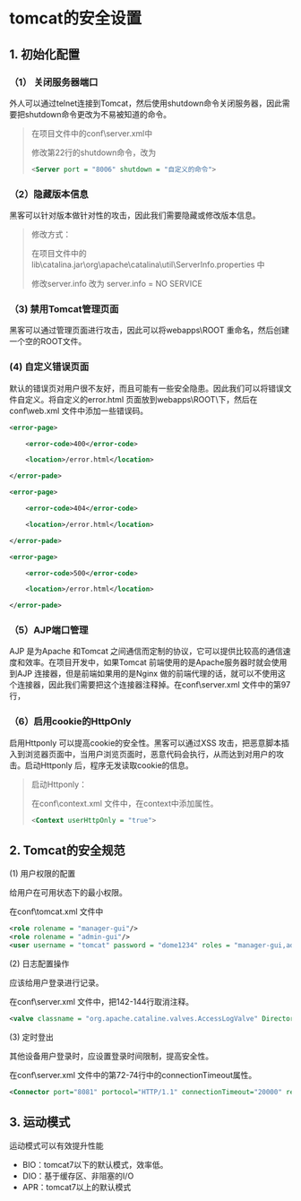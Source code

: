 # tomcat的安全设置

## 1. 初始化配置

### （1） 关闭服务器端口

外人可以通过telnet连接到Tomcat，然后使用shutdown命令关闭服务器，因此需要把shutdown命令更改为不易被知道的命令。

> 在项目文件中的conf\server.xml中
>
> 修改第22行的shutdown命令，改为
>
> ```xml
> <Server port = "8006" shutdown = "自定义的命令">
> ```

### （2）隐藏版本信息

黑客可以针对版本做针对性的攻击，因此我们需要隐藏或修改版本信息。

> 修改方式：
>
> 在项目文件中的lib\catalina.jar\org\apache\catalina\util\ServerInfo.properties 中
>
> 修改server.info 改为 server.info = NO SERVICE

### （3)  禁用Tomcat管理页面

黑客可以通过管理页面进行攻击，因此可以将webapps\ROOT 重命名，然后创建一个空的ROOT文件。

###   (4)  自定义错误页面

默认的错误页对用户很不友好，而且可能有一些安全隐患。因此我们可以将错误文件自定义。将自定义的error.html 页面放到webapps\ROOT\下，然后在conf\web.xml 文件中添加一些错误码。

```xml
<error-page>

	<error-code>400</error-code>

	<location>/error.html</location>

</error-pade>

<error-page>

	<error-code>404</error-code>

	<location>/error.html</location>

</error-pade>

<error-page>

	<error-code>500</error-code>

	<location>/error.html</location>

</error-pade>
```

### （5）AJP端口管理

AJP 是为Apache 和Tomcat 之间通信而定制的协议，它可以提供比较高的通信速度和效率。在项目开发中，如果Tomcat 前端使用的是Apache服务器时就会使用到AJP 连接器，但是前端如果用的是Nginx 做的前端代理的话，就可以不使用这个连接器，因此我们需要把这个连接器注释掉。在conf\server.xml 文件中的第97行，

<Connector port = "8019" protocol = "AJP/1.3" redirectPort = "8443"/>

### （6）启用cookie的HttpOnly

启用Httponly 可以提高cookie的安全性。黑客可以通过XSS 攻击，把恶意脚本插入到浏览器页面中，当用户浏览页面时，恶意代码会执行，从而达到对用户的攻击。启动Httponly 后，程序无发读取cookie的信息。

> 启动Httponly：
>
> 在conf\context.xml 文件中，在context中添加属性。
>
> ```xml
> <Context userHttpOnly = "true">
> ```

## 2. Tomcat的安全规范

(1)  用户权限的配置

给用户在可用状态下的最小权限。

在conf\tomcat.xml 文件中

```xml
<role rolename = "manager-gui"/>
<role rolename = "admin-gui"/>
<user username = "tomcat" password = "dome1234" roles = "manager-gui,admin-gui"/>
```

(2)  日志配置操作

应该给用户登录进行记录。

在conf\server.xml 文件中，把142-144行取消注释。

```xml
<valve classname = "org.apache.cataline.valves.AccessLogValve" Directory = "logs" Prefix = "localhost_access_log." Suffix = ".txt" Patttern = "common" resloveHosts = "false"/>
```

(3)  定时登出

其他设备用户登录时，应设置登录时间限制，提高安全性。

在conf\server.xml 文件中的第72-74行中的connectionTimeout属性。

```xml
<Connector port="8081" portocol="HTTP/1.1" connectionTimeout="20000" redirectPort="8443"/>
```

## 3. 运动模式

运动模式可以有效提升性能

- BIO：tomcat7以下的默认模式，效率低。
- DIO：基于缓存区、非阻塞的I/O
- APR：tomcat7以上的默认模式